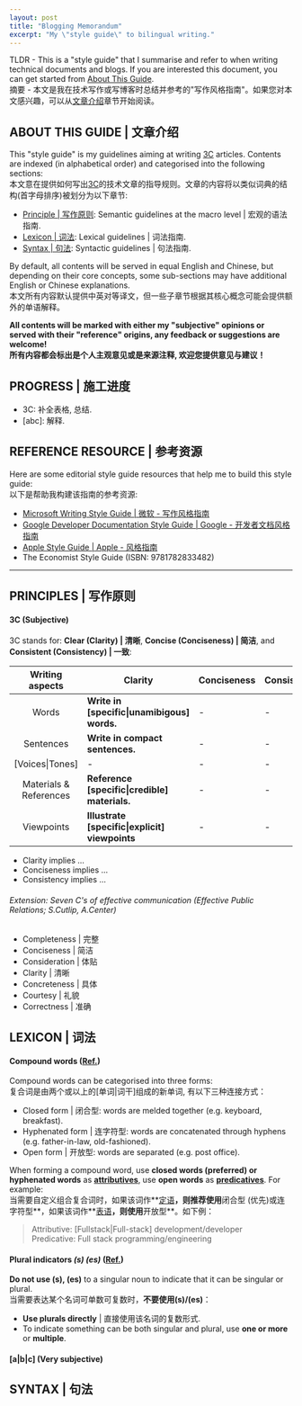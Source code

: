 ```yaml
---
layout: post
title: "Blogging Memorandum"
excerpt: "My \"style guide\" to bilingual writing."
---
```


TLDR - This is a "style guide" that I summarise and refer to when writing technical documents and blogs. If you are interested this document, you can get started from [About This Guide](#about-this-guide文章介绍).<br>
摘要 - 本文是我在技术写作或写博客时总结并参考的"写作风格指南"。如果您对本文感兴趣，可以从[文章介绍](#about-this-guide文章介绍)章节开始阅读。

## ABOUT THIS GUIDE | 文章介绍

This "style guide" is my guidelines aiming at writing [3C](#3c-subjective) articles. Contents are indexed (in alphabetical order) and categorised into the following sections:<br>
本文意在提供如何写出[3C](#3c-subjective)的技术文章的指导规则。文章的内容将以类似词典的结构(首字母排序)被划分为以下章节:
- [Principle \| 写作原则](#principles--写作原则): Semantic guidelines at the macro level \| 宏观的语法指南.
- [Lexicon \| 词法](#lexicon--词法): Lexical guidelines \| 词法指南.
- [Syntax \| 句法](#syntax--句法): Syntactic guidelines \| 句法指南.

By default, all contents will be served in equal English and Chinese, but depending on their core concepts, some sub-sections may have additional English or Chinese explanations.<br>
本文所有内容默认提供中英对等译文，但一些子章节根据其核心概念可能会提供额外的单语解释。

**All contents will be marked with either my "subjective" opinions or served with their "reference" origins, any feedback or suggestions are welcome!<br>所有内容都会标出是个人主观意见或是来源注释, 欢迎您提供意见与建议！**

## PROGRESS | 施工进度

- 3C: 补全表格, 总结.
- \[abc\]: 解释.

## REFERENCE RESOURCE | 参考资源

Here are some editorial style guide resources that help me to build this style guide:<br>
以下是帮助我构建该指南的参考资源: 
- [Microsoft Writing Style Guide \| 微软 - 写作风格指南](https://learn.microsoft.com/en-us/style-guide/welcome/)
- [Google Developer Documentation Style Guide \| Google - 开发者文档风格指南](https://developers.google.com/style)
- [Apple Style Guide \| Apple - 风格指南](https://support.apple.com/en-gb/guide/applestyleguide/welcome/web)
- The Economist Style Guide (ISBN: 9781782833482)

---

## PRINCIPLES | 写作原则

#### 3C (Subjective)

3C stands for: **Clear (Clarity) \| 清晰**, **Concise (Conciseness) \| 简洁**, and **Consistent (Consistency) \| 一致**:

| Writing aspects | Clarity | Conciseness | Consistency |
| :---: | --- | --- | --- |
| Words | **Write in [specific\|unamibigous] words.** | - | - |
| Sentences | **Write in compact sentences.** | - | - |
| [Voices\|Tones] | - | - | - |
| Materials & References | **Reference [specific\|credible] materials.** | - | - |
| Viewpoints | **Illustrate [specific\|explicit] viewpoints** | - | - |

- Clarity implies ...
- Conciseness implies ...
- Consistency implies ...

###### Extension: Seven C's of effective communication (*Effective Public Relations*; S.Cutlip, A.Center)

- Completeness \| 完整
- Conciseness \| 简洁
- Consideration \| 体贴
- Clarity \| 清晰
- Concreteness \| 具体
- Courtesy \| 礼貌
- Correctness \| 准确


## LEXICON | 词法

#### Compound words ([Ref.](https://english.stackexchange.com/questions/889/when-should-compound-words-be-written-as-one-word-with-hyphens-or-with-spac))

Compound words can be categorised into three forms:<br>
复合词是由两个或以上的[单词\|词干]组成的新单词, 有以下三种连接方式：
- Closed form \| 闭合型: words are melded together (e.g. keyboard, breakfast).
- Hyphenated form \| 连字符型: words are concatenated through hyphens (e.g. father-in-law, old-fashioned).
- Open form \| 开放型: words are separated (e.g. post office).

When forming a compound word, use **closed words (preferred) or hyphenated words** as **[attributives]()**, use **open words** as **[predicatives]()**. For example:<br>
当需要自定义组合复合词时，如果该词作**[定语]()**，则推荐使用**闭合型 (优先)或连字符型**，如果该词作**[表语]()**，则使用**开放型**。如下例：
> Attributive: [Fullstack\|Full-stack] development/developer<br>
> Predicative: Full stack programming/engineering

#### Plural indicators *(s) (es)* ([Ref.](https://learn.microsoft.com/en-us/style-guide/a-z-word-list-term-collections/s/s-es))

**Do not use (s), (es)** to a singular noun to indicate that it can be singular or plural.<br>
当需要表达某个名词可单数可复数时，**不要使用(s)/(es)**：
- **Use plurals directly** \| 直接使用该名词的复数形式.
- To indicate something can be both singular and plural, use **one or more** or **multiple**.

#### [a|b|c] (Very subjective)

## SYNTAX | 句法